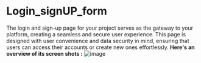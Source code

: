 # Login_signUP_form
The login and sign-up page for your project serves as the gateway to your platform, creating a seamless and secure user experience. This page is designed with user convenience and data security in mind, ensuring that users can access their accounts or create new ones effortlessly. 
**Here's an overview of its screen shots :**
![image](https://github.com/Dhruil/Login_signUP_form/assets/132254607/b9070f52-c6d4-4120-ae5a-b0c71e466ec3)
